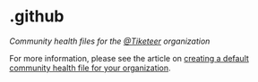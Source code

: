 # .github
*Community health files for the [@Tiketeer](https://github.com/Tiketeer) organization*

For more information, please see the article on [creating a default community health file for your organization](https://help.github.com/en/articles/creating-a-default-community-health-file-for-your-organization).
